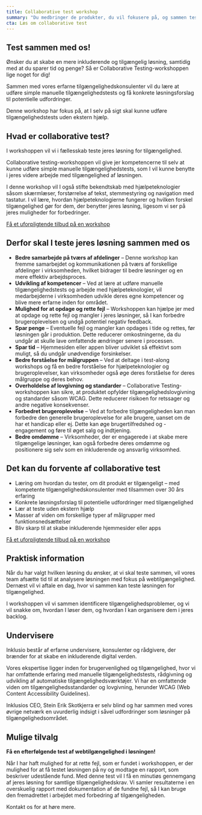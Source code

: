 ```yaml
---
title: Collaborative test workshop
summary: "Du medbringer de produkter, du vil fokusere på, og sammen tester vi for tilgængelighed og identificerer potentielle udfordringer og løsninger."
cta: Læs om collaborative test
---
```


## Test sammen med os! 

<p>Ønsker du at skabe en mere inkluderende og tilgængelig løsning, samtidig med at du sparer tid og penge? Så er Collaborative Testing-workshoppen lige noget for dig!</p>
<p>Sammen med vores erfarne tilgængelighedskonsulenter vil du lære at udføre simple manuelle tilgængelighedstests og få konkrete løsningsforslag til potentielle udfordringer.</p>
<p>Denne workshop har fokus på, at I selv på sigt skal kunne udføre tilgængelighedstests uden ekstern hjælp.</p>

## Hvad er collaborative test? 

<p>I workshoppen vil vi i fællesskab teste jeres løsning for tilgængelighed. </p>
<p>Collaborative testing-workshoppen vil give jer kompetencerne til selv at kunne udføre simple manuelle tilgængelighedstests, som I vil kunne benytte i jeres videre arbejde med tilgængelighed af løsningen. </p>
<p>I denne workshop vil I også stifte bekendtskab med hjælpeteknologier såsom skærmlæser, forstørrelse af tekst, stemmestyring og navigation med tastatur. I vil lære, hvordan hjælpeteknologierne fungerer og hvilken forskel tilgængelighed gør for dem, der benytter jeres løsning, ligesom vi ser på jeres muligheder for forbedringer.</p>

<a href="#CTA" class="btn btn-primary">Få et uforpligtende tilbud på en workshop</a>

## Derfor skal I teste jeres løsning sammen med os

* <b>Bedre samarbejde på tværs af afdelinger</b> – Denne workshop kan fremme samarbejdet og kommunikationen på tværs af forskellige afdelinger i virksomheden, hvilket bidrager til bedre løsninger og en mere effektiv arbejdsproces.
* <b>Udvikling af kompetencer</b> – Ved at lære at udføre manuelle tilgængelighedstests og arbejde med hjælpeteknologier, vil medarbejderne i virksomheden udvikle deres egne kompetencer og blive mere erfarne inden for området.
* <b>Mulighed for at opdage og rette fejl</b> – Workshoppen kan hjælpe jer med at opdage og rette fejl og mangler i jeres løsninger, så I kan forbedre brugeroplevelsen og undgå potentiel negativ feedback.
* <b>Spar penge</b> – Eventuelle fejl og mangler kan opdages i tide og rettes, før løsningen går i produktion.  Dette reducerer omkostningerne, da du undgår at skulle lave omfattende ændringer senere i processen.
* <b>Spar tid</b> – Hjemmesiden eller appen bliver udviklet så effektivt som muligt, så du undgår unødvendige forsinkelser.
* <b>Bedre forståelse for målgruppen</b> – Ved at deltage i test-along workshops og få en bedre forståelse for hjælpeteknologier og brugeroplevelser, kan virksomheder også øge deres forståelse for deres målgruppe og deres behov.
* <b>Overholdelse af lovgivning og standarder</b> – Collaborative Testing-workshoppen kan sikre, at produktet opfylder tilgængelighedslovgivning og standarder såsom WCAG. Dette reducerer risikoen for retssager og andre negative konsekvenser.
* <b>Forbedret brugeroplevelse</b> – Ved at forbedre tilgængeligheden kan man forbedre den generelle brugeroplevelse for alle brugere, uanset om de har et handicap eller ej. Dette kan øge brugertilfredshed og -engagement og føre til øget salg og indtjening.
* <b>Bedre omdømme</b> – Virksomheder, der er engagerede i at skabe mere tilgængelige løsninger, kan også forbedre deres omdømme og positionere sig selv som en inkluderende og ansvarlig virksomhed.

## Det kan du forvente af collaborative test
* Læring om hvordan du tester, om dit produkt er tilgængeligt – med kompetente tilgængelighedskonsulenter med tilsammen over 30 års erfaring
* Konkrete løsningsforslag til potentielle udfordringer med tilgængelighed 
* Lær at teste uden ekstern hjælp 
* Masser af viden om forskellige typer af målgrupper med funktionsnedsættelser
* Bliv skarp til at skabe inkluderende hjemmesider eller apps

<a href="#CTA" class="btn btn-primary">Få et uforpligtende tilbud på en workshop</a>

## Praktisk information
<p>Når du har valgt hvilken løsning du ønsker, at vi skal teste sammen, vil vores team afsætte tid til at analysere løsningen med fokus på webtilgængelighed. Dernæst vil vi aftale en dag, hvor vi sammen kan teste løsningen for tilgængelighed.</p>
<p>I workshoppen vil vi sammen identificere tilgængelighedsproblemer, og vi vil snakke om, hvordan I løser dem, og hvordan I kan organisere dem i jeres backlog. </p>

## Undervisere
<p>Inklusio består af erfarne undervisere, konsulenter og rådgivere, der brænder for at skabe en inkluderende digital verden.</p> 

<p>Vores ekspertise ligger inden for brugervenlighed og tilgængelighed, hvor vi har omfattende erfaring med manuelle tilgængelighedstests, rådgivning og udvikling af automatiske tilgængelighedsværktøjer. Vi har en omfattende viden om tilgængelighedsstandarder og lovgivning, herunder WCAG (Web Content Accessibility Guidelines). </p> 

<p>Inklusios CEO, Stein Erik Skotkjerra er selv blind og har sammen med vores øvrige netværk en uvurderlig indsigt i såvel udfordringer som løsninger på tilgængelighedsområdet.</p>

## Mulige tilvalg 
<p><b>Få en efterfølgende test af webtilgængelighed i løsningen!</b></p>
<p>Når I har haft mulighed for at rette fejl, som er fundet i workshoppen, er der mulighed for at få testet løsningen på ny og modtage en rapport, som beskriver udestående fund. Med denne test vil I få en minutiøs gennemgang af jeres løsning for samtlige tilgængelighedskrav. Vi samler resultaterne i en overskuelig rapport med dokumentation af de fundne fejl, så I kan bruge den fremadrettet i arbejdet med forbedring af tilgængeligheden.</p> 

<p>Kontakt os for at høre mere.</p>
